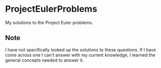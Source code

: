 # ProjectEulerProblems
My solutions to the Project Euler problems.

## Note
I have not specifically looked up the solutions to these questions. If I have come across one I can't answer with my current knowledge, I learned the general concepts needed to answer it.
